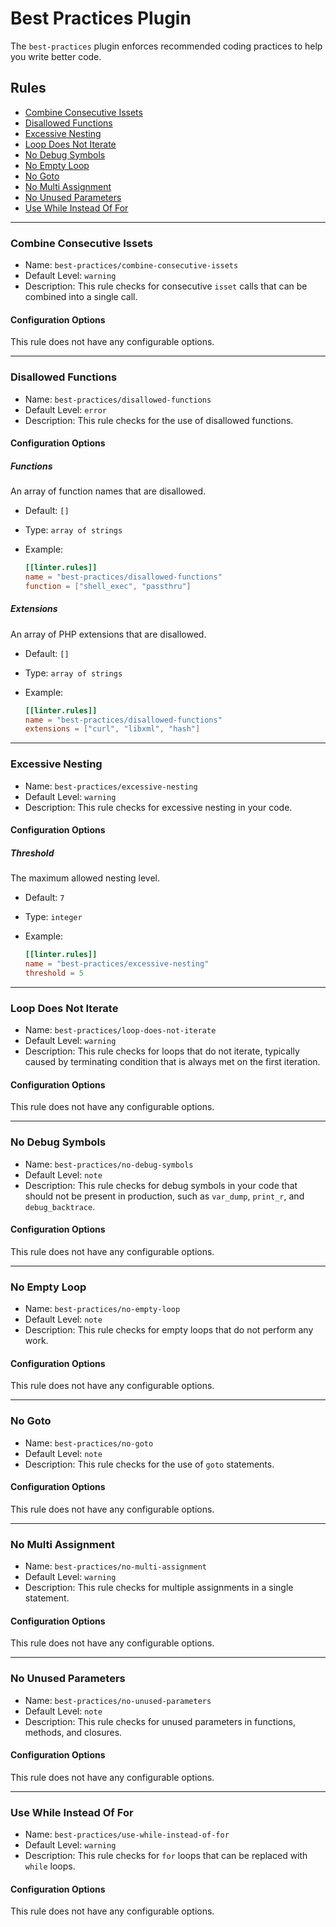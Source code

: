 # Best Practices Plugin

The `best-practices` plugin enforces recommended coding practices to help you write better code.

## Rules

- [Combine Consecutive Issets](#combine-consecutive-issets)
- [Disallowed Functions](#disallowed-functions)
- [Excessive Nesting](#excessive-nesting)
- [Loop Does Not Iterate](#loop-does-not-iterate)
- [No Debug Symbols](#no-debug-symbols)
- [No Empty Loop](#no-empty-loop)
- [No Goto](#no-goto)
- [No Multi Assignment](#no-multi-assignment)
- [No Unused Parameters](#no-unused-parameters)
- [Use While Instead Of For](#use-while-instead-of-for)

---

### Combine Consecutive Issets

- Name: `best-practices/combine-consecutive-issets`
- Default Level: `warning`
- Description: This rule checks for consecutive `isset` calls that can be combined into a single call.

#### Configuration Options

This rule does not have any configurable options.

---

### Disallowed Functions

- Name: `best-practices/disallowed-functions`
- Default Level: `error`
- Description: This rule checks for the use of disallowed functions.

#### Configuration Options

##### Functions

An array of function names that are disallowed.

- Default: `[]`
- Type: `array of strings`
- Example:

  ```toml
  [[linter.rules]]
  name = "best-practices/disallowed-functions"
  function = ["shell_exec", "passthru"]
  ```

##### Extensions

An array of PHP extensions that are disallowed.

- Default: `[]`
- Type: `array of strings`
- Example:

  ```toml
  [[linter.rules]]
  name = "best-practices/disallowed-functions"
  extensions = ["curl", "libxml", "hash"]
  ```

---

### Excessive Nesting

- Name: `best-practices/excessive-nesting`
- Default Level: `warning`
- Description: This rule checks for excessive nesting in your code.

#### Configuration Options

##### Threshold

The maximum allowed nesting level.

- Default: `7`
- Type: `integer`
- Example:

  ```toml
  [[linter.rules]]
  name = "best-practices/excessive-nesting"
  threshold = 5
  ```

---

### Loop Does Not Iterate

- Name: `best-practices/loop-does-not-iterate`
- Default Level: `warning`
- Description: This rule checks for loops that do not iterate, typically caused by terminating condition that is always met on the first iteration.

#### Configuration Options

This rule does not have any configurable options.

---

### No Debug Symbols

- Name: `best-practices/no-debug-symbols`
- Default Level: `note`
- Description: This rule checks for debug symbols in your code that should not be present in production, such as `var_dump`, `print_r`, and `debug_backtrace`.

#### Configuration Options

This rule does not have any configurable options.

---

### No Empty Loop

- Name: `best-practices/no-empty-loop`
- Default Level: `note`
- Description: This rule checks for empty loops that do not perform any work.

#### Configuration Options

This rule does not have any configurable options.

---

### No Goto

- Name: `best-practices/no-goto`
- Default Level: `note`
- Description: This rule checks for the use of `goto` statements.

#### Configuration Options

This rule does not have any configurable options.

---

### No Multi Assignment

- Name: `best-practices/no-multi-assignment`
- Default Level: `warning`
- Description: This rule checks for multiple assignments in a single statement.

#### Configuration Options

This rule does not have any configurable options.

---

### No Unused Parameters

- Name: `best-practices/no-unused-parameters`
- Default Level: `note`
- Description: This rule checks for unused parameters in functions, methods, and closures.

#### Configuration Options

This rule does not have any configurable options.

---

### Use While Instead Of For

- Name: `best-practices/use-while-instead-of-for`
- Default Level: `warning`
- Description: This rule checks for `for` loops that can be replaced with `while` loops.

#### Configuration Options

This rule does not have any configurable options.
